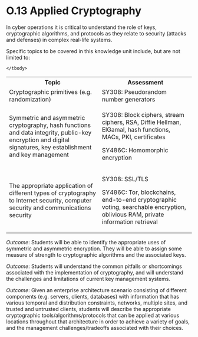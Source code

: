 # O.13 Applied Cryptography

In cyber operations it is critical to understand the role of keys,
cryptographic algorithms, and protocols as they relate to security
(attacks and defenses) in complex real-life systems.

Specific topics to be covered in this knowledge unit include, but are
not limited to:

<table>
	<tbody>
		<tr>
			<th>Topic</th>
			<th>Assessment</th>
		</tr>
		<tr>
			<td width="50%">Cryptographic primitives (e.g. randomization)</td>
			<td width="50%">SY308: Pseudorandom number generators</td>
		</tr>
		<tr>
			<td width="50%">Symmetric and asymmetric cryptography, hash functions and data integrity, public-key encryption and digital signatures, key establishment and key management</td>
			<td width="50%"><p>SY308: Block ciphers, stream ciphers, RSA, Diffie Hellman, ElGamal, hash functions, MACs, PKI, certificates<p>SY486C: Homomorphic encryption</td>
		</tr>
		<tr>
			<td width="50%">The appropriate application of different types of cryptography to Internet security, computer security and communications security</td>
			<td width="50%"><p>SY308: SSL/TLS<p>SY486C: Tor, blockchains, end-to-end cryptographic voting, searchable encryption, oblivious RAM, private information retrieval</td>
		</tr>

	</tbody>
</table>

*Outcome*: Students will be able to identify the appropriate uses of
symmetric and asymmetric encryption. They will be able to assign some
measure of strength to cryptographic algorithms and the associated keys.

*Outcome*: Students will understand the common pitfalls or shortcomings
associated with the implementation of cryptography, and will understand
the challenges and limitations of current key management systems.

*Outcome*: Given an enterprise architecture scenario consisting of
different components (e.g. servers, clients, databases) with information
that has various temporal and distribution constraints, networks,
multiple sites, and trusted and untrusted clients, students will
describe the appropriate cryptographic tools/algorithms/protocols that
can be applied at various locations throughout that architecture in
order to achieve a variety of goals, and the management
challenges/tradeoffs associated with their choices.
